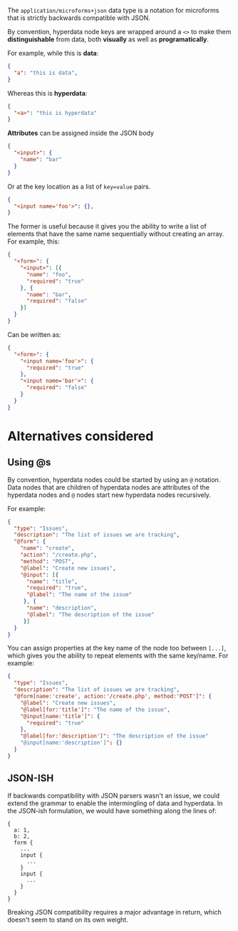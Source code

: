 The ```application/microforms+json``` data type is a notation for microforms that is strictly backwards compatible with JSON.

By convention, hyperdata node keys are wrapped around a ```<>``` to make them **distinguishable** from data, both **visually** as well as **programatically**.

For example, while this is **data**:

```json
{
  "a": "this is data",
}
```

Whereas this is **hyperdata**:

```json
{
  "<a>": "this is hyperdata"
}
```

**Attributes** can be assigned inside the JSON body

```json
{
  "<input>": {
    "name": "bar"
  }
}
```

Or at the key location as a list of ```key=value``` pairs.

```json
{
  "<input name='foo'>": {},
}
```

The former is useful because it gives you the ability to write a list of elements that have the same name sequentially without creating an array. For example, this:

```json
{
  "<form>": {
    "<input>": [{
      "name": "foo",
      "required": "true"
    }, {
      "name": "bar",
      "required": "false"
    }]
  }
}
```

Can be written as:

```json
{
  "<form>": {
    "<input name='foo'>": {
      "required": "true"
    },
    "<input name='bar'>": {
      "required": "false"
    }
  }
}
```


# Alternatives considered

## Using @s

By convention, hyperdata nodes could be started by using an ```@``` notation. Data nodes that are children of hyperdata nodes are attributes of the hyperdata nodes and ```@``` nodes start new hyperdata nodes recursively.

For example:

```json
{
  "type": "Issues",
  "description": "The list of issues we are tracking",
  "@form": {
    "name": "create",
    "action": "/create.php",
    "method": "POST",
    "@label": "Create new issues",
    "@input": [{
      "name": "title",
      "required": "true",
      "@label": "The name of the issue"
     }, {
      "name": "description",
      "@label": "The description of the issue"
     }]
  }
}
```

You can assign properties at the key name of the node too between ```[...]```, which gives you the ability to repeat elements with the same key/name. For example:

```json
{
  "type": "Issues",
  "description": "The list of issues we are tracking",
  "@form[name:'create', action:'/create.php', method:'POST']": {
    "@label": "Create new issues",
    "@label[for:'title']": "The name of the issue",
    "@input[name:'title']": {
      "required": "true"
    },
    "@label[for:'description']": "The description of the issue"
    "@input[name:'description']": {}
  }
}
```

## JSON-ISH

If backwards compatibility with JSON parsers wasn't an issue, we could extend the grammar to enable the intermingling of data and hyperdata. In the JSON-ish formulation, we would have something along the lines of:

```
{
  a: 1,
  b: 2,
  form {
    ...
    input {
      ...
    }
    input {
      ...
    }
  }
}
```

Breaking JSON compatibility requires a major advantage in return, which doesn't seem to stand on its own weight.